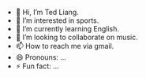 - 👋 Hi, I’m Ted Liang.
- 👀 I’m interested in sports.
- 🌱 I’m currently learning English.
- 💞️ I’m looking to collaborate on music.
- 📫 How to reach me via gmail.
- 😄 Pronouns: ...
- ⚡ Fun fact: ...

<!---
ted-liang-1/ted-liang-1 is a ✨ special ✨ repository because its `README.md` (this file) appears on your GitHub profile.
You can click the Preview link to take a look at your changes.
--->
